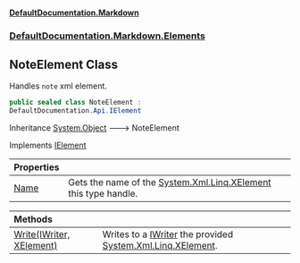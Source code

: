 #### [DefaultDocumentation.Markdown](index.md 'index')
### [DefaultDocumentation.Markdown.Elements](index.md#DefaultDocumentation.Markdown.Elements 'DefaultDocumentation.Markdown.Elements')

## NoteElement Class

Handles `note` xml element.

```csharp
public sealed class NoteElement :
DefaultDocumentation.Api.IElement
```

Inheritance [System.Object](https://docs.microsoft.com/en-us/dotnet/api/System.Object 'System.Object') &#129106; NoteElement

Implements [IElement](https://github.com/Doraku/DefaultDocumentation/blob/master/documentation/api/IElement.md 'DefaultDocumentation.Api.IElement')

| Properties | |
| :--- | :--- |
| [Name](NoteElement.Name.md 'DefaultDocumentation.Markdown.Elements.NoteElement.Name') | Gets the name of the [System.Xml.Linq.XElement](https://docs.microsoft.com/en-us/dotnet/api/System.Xml.Linq.XElement 'System.Xml.Linq.XElement') this type handle. |

| Methods | |
| :--- | :--- |
| [Write(IWriter, XElement)](NoteElement.Write(IWriter,XElement).md 'DefaultDocumentation.Markdown.Elements.NoteElement.Write(DefaultDocumentation.Api.IWriter, System.Xml.Linq.XElement)') | Writes to a [IWriter](https://github.com/Doraku/DefaultDocumentation/blob/master/documentation/api/IWriter.md 'DefaultDocumentation.Api.IWriter') the provided [System.Xml.Linq.XElement](https://docs.microsoft.com/en-us/dotnet/api/System.Xml.Linq.XElement 'System.Xml.Linq.XElement'). |
